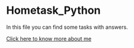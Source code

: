 # Hometask_Python
In this file you can find some tasks with answers.


[Click here to know more about me](https://youtu.be/dQw4w9WgXcQ?si=GT5g-IzaGDn5J-aG)
